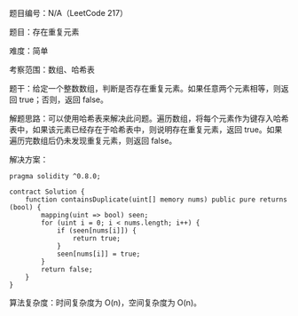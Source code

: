题目编号：N/A（LeetCode 217）

题目：存在重复元素

难度：简单

考察范围：数组、哈希表

题干：给定一个整数数组，判断是否存在重复元素。如果任意两个元素相等，则返回 true；否则，返回 false。

解题思路：可以使用哈希表来解决此问题。遍历数组，将每个元素作为键存入哈希表中，如果该元素已经存在于哈希表中，则说明存在重复元素，返回 true。如果遍历完数组后仍未发现重复元素，则返回 false。

解决方案：

```solidity
pragma solidity ^0.8.0;

contract Solution {
    function containsDuplicate(uint[] memory nums) public pure returns (bool) {
        mapping(uint => bool) seen;
        for (uint i = 0; i < nums.length; i++) {
            if (seen[nums[i]]) {
                return true;
            }
            seen[nums[i]] = true;
        }
        return false;
    }
}
```

算法复杂度：时间复杂度为 O(n)，空间复杂度为 O(n)。